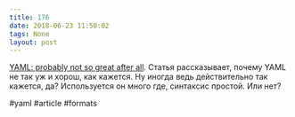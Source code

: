 ```yaml
---
title: 176
date: 2018-06-23 11:50:02
tags: None
layout: post
---
```


[YAML: probably not so great after all](https://arp242.net/weblog/yaml_probably_not_so_great_after_all.html). Статья рассказывает, почему YAML не так уж и хорош, как кажется. Ну иногда ведь действительно так кажется, да? Используется он много где, синтаксис простой. Или нет?

#yaml #article #formats
